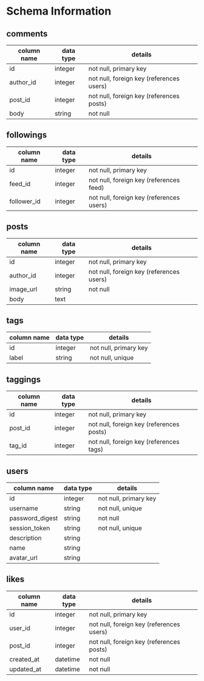 # Schema Information

## comments
column name | data type | details
------------|-----------|-----------------------
id          | integer   | not null, primary key
author_id   | integer   | not null, foreign key (references users)
post_id     | integer   | not null, foreign key (references posts)
body        | string    | not null

## followings
column name | data type | details
------------|-----------|-----------------------
id          | integer   | not null, primary key
feed_id     | integer   | not null, foreign key (references feed)
follower_id | integer   | not null, foreign key (references users)

## posts
column name | data type | details
------------|-----------|-----------------------
id          | integer   | not null, primary key
author_id   | integer   | not null, foreign key (references users)
image_url   | string    | not null
body        | text      |

## tags
column name | data type | details
------------|-----------|-----------------------
id          | integer   | not null, primary key
label       | string    | not null, unique

## taggings
column name | data type | details
------------|-----------|-----------------------
id          | integer   | not null, primary key
post_id     | integer   | not null, foreign key (references posts)
tag_id      | integer   | not null, foreign key (references tags)

## users
column name     | data type | details
----------------|-----------|-----------------------
id              | integer   | not null, primary key
username        | string    | not null, unique
password_digest | string    | not null
session_token   | string    | not null, unique
description     | string    |
name            | string    |
avatar_url      | string    |

## likes
column name  | data type | details
-------------|-----------|-----------------------
id           | integer   | not null, primary key
user_id      | integer   | not null, foreign key (references users)
post_id      | integer   | not null, foreign key (references posts)
created_at   | datetime  | not null
updated_at   | datetime  | not null
